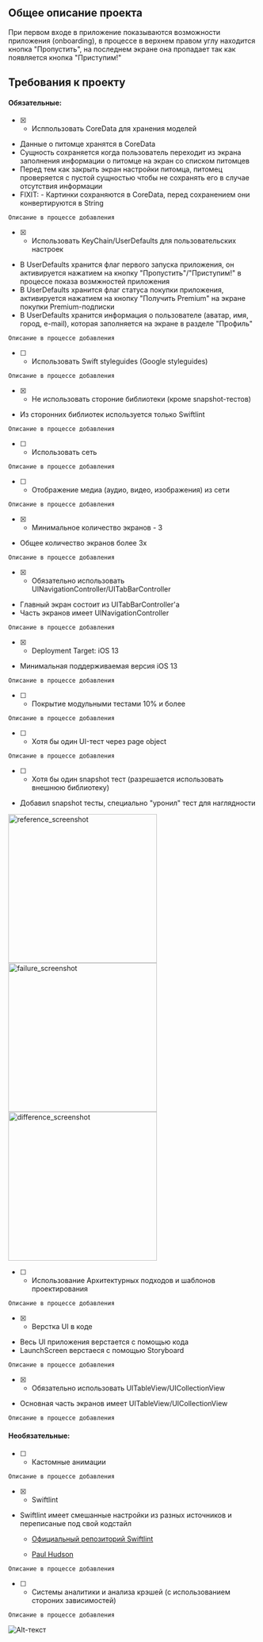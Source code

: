 ## Общее описание проекта
При первом входе в приложение показываются возможности приложения (onboarding), в процессе в верхнем правом углу находится кнопка "Пропустить", на последнем экране она пропадает так как появляется кнопка "Приступим!"

## Требования к проекту
#### Обязательные:
- [X] - Исппользовать CoreData для хранения моделей
* Данные о питомце хранятся в CoreData
* Сущность сохраняется когда пользователь переходит из экрана заполнения информации о питомце на экран со списком питомцев
* Перед тем как закрыть экран настройки питомца, питомец проверяется с пустой сущностью чтобы не сохранять его в случае отсутствия информации
* FIXIT: - Картинки сохраняются в CoreData, перед сохранением они конвертируются в String
```
Описание в процессе добавления
```
- [X] - Использовать KeyChain/UserDefaults для пользовательских настроек
* В UserDefaults хранится флаг первого запуска приложения, он активируется нажатием на кнопку "Пропустить"/"Приступим!" в процессе показа возмжностей приложения
* В UserDefaults хранится флаг статуса покупки приложения, активируется нажатием на кнопку "Получить Premium" на экране покупки Premium-подписки
* В UserDefaults хранится информация о пользователе (аватар, имя, город, e-mail), которая заполняется на экране в разделе "Профиль"
```
Описание в процессе добавления
```
- [ ] - Использовать Swift styleguides (Google styleguides)
```
Описание в процессе добавления
```
- [X] - Не использовать стороние библиотеки (кроме snapshot-тестов)
* Из сторонних библиотек используется только Swiftlint
```
Описание в процессе добавления
```
- [ ] - Использовать сеть
```
Описание в процессе добавления
```
- [ ] - Отображение медиа (аудио, видео, изображения) из сети
```
Описание в процессе добавления
```
- [X] - Минимальное количество экранов - 3
* Общее количество экранов более 3х
```
Описание в процессе добавления
```
- [X] - Обязательно использовать UINavigationController/UITabBarController
* Главный экран состоит из UITabBarController'а
* Часть экранов имеет UINavigationController
```
Описание в процессе добавления
```
- [X] - Deployment Target: iOS 13
* Минимальная поддерживаемая версия iOS 13
```
Описание в процессе добавления
```
- [ ] - Покрытие модульными тестами 10% и более
```
Описание в процессе добавления
```
- [ ] - Хотя бы один UI-тест через page object
```
Описание в процессе добавления
```
- [ ] - Хотя бы один snapshot тест (разрешается использовать внешнюю библиотеку)
* Добавил snapshot тесты, специально "уронил" тест для наглядности

<img width="300" alt="reference_screenshot" src="https://user-images.githubusercontent.com/62261655/133247591-af5ebea5-1ea2-4b6e-a211-5339cd1f0325.png"><img width="300" alt="failure_screenshot" src="https://user-images.githubusercontent.com/62261655/133247644-ae5ae734-7e4b-4ce9-b874-bf1d2b7b8791.png"><img width="300" alt="difference_screenshot" src="https://user-images.githubusercontent.com/62261655/133247692-c3e51f30-7cbf-4f03-80e0-e99376430b26.png">
- [ ] - Использование Архитектурных подходов и шаблонов проектирования
```
Описание в процессе добавления
```
- [X] - Верстка UI в коде
* Весь UI приложения верстается с помощью кода
* LaunchScreen верстаеся с помощью Storyboard
```
Описание в процессе добавления
```
- [X] - Обязательно использовать UITableView/UICollectionView
* Основная часть экранов имеет UITableView/UICollectionView
```
Описание в процессе добавления
```
#### Необязательные:
- [ ] - Кастомные анимации
```
Описание в процессе добавления
```
- [X] - Swiftlint
* Swiftlint имеет смешанные настройки из разных источников и переписаные под свой кодстайл

    * [Официальный репозиторий Swiftlint](https://github.com/realm/SwiftLint/)

    * [Paul Hudson](https://github.com/twostraws/Unwrap)
```
Описание в процессе добавления
```
- [ ] - Системы аналитики и анализа крэшей (с использованием стороних зависимостей)
```
Описание в процессе добавления
```
![Alt-текст](https://upload.wikimedia.org/wikipedia/commons/9/9b/Sberbank_Logo_2020.svg "Сбербанк")
